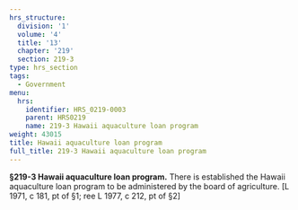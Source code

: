 ```yaml
---
hrs_structure:
  division: '1'
  volume: '4'
  title: '13'
  chapter: '219'
  section: 219-3
type: hrs_section
tags:
  - Government
menu:
  hrs:
    identifier: HRS_0219-0003
    parent: HRS0219
    name: 219-3 Hawaii aquaculture loan program
weight: 43015
title: Hawaii aquaculture loan program
full_title: 219-3 Hawaii aquaculture loan program
---
```

**§219-3 Hawaii aquaculture loan program.** There is established the Hawaii aquaculture loan program to be administered by the board of agriculture. [L 1971, c 181, pt of §1; ree L 1977, c 212, pt of §2]